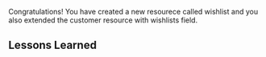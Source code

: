Congratulations! You have created a new resourece called wishlist and you also extended the customer resource with wishlists field.

## Lessons Learned


